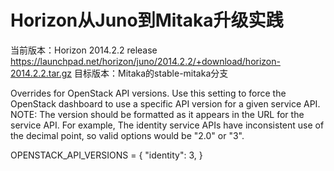# Horizon从Juno到Mitaka升级实践

当前版本：Horizon 2014.2.2 release https://launchpad.net/horizon/juno/2014.2.2/+download/horizon-2014.2.2.tar.gz
目标版本：Mitaka的stable-mitaka分支

Overrides for OpenStack API versions. Use this setting to force the
OpenStack dashboard to use a specific API version for a given service API.
NOTE: The version should be formatted as it appears in the URL for the
service API. For example, The identity service APIs have inconsistent
use of the decimal point, so valid options would be "2.0" or "3".


OPENSTACK_API_VERSIONS = {
     "identity": 3,
}

